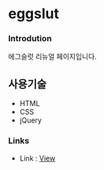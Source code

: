 # eggslut

### Introdution

에그슬럿 리뉴얼 페이지입니다.

## 사용기술

- HTML
- CSS
- jQuery

### Links

- Link : [View](https://xururuca9797.github.io/eggslut/)

